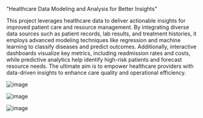"Healthcare Data Modeling and Analysis for Better Insights"

This project leverages healthcare data to deliver actionable insights for improved patient care and resource management. By integrating diverse data sources such as patient records, lab results, and treatment histories, it employs advanced modeling techniques like regression and machine learning to classify diseases and predict outcomes. Additionally, interactive dashboards visualize key metrics, including readmission rates and costs, while predictive analytics help identify high-risk patients and forecast resource needs. The ultimate aim is to empower healthcare providers with data-driven insights to enhance care quality and operational efficiency.


![image](https://github.com/user-attachments/assets/fa0ced3f-671e-41af-9f4c-84943fc85602)



![image](https://github.com/user-attachments/assets/669cda13-9dc3-4154-bf08-e380aae24702)




![image](https://github.com/user-attachments/assets/1107f2c5-4dbd-4ad0-b19e-a85e8901080e)
